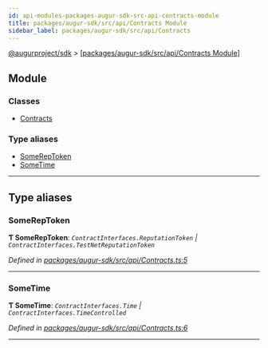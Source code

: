 ```yaml
---
id: api-modules-packages-augur-sdk-src-api-contracts-module
title: packages/augur-sdk/src/api/Contracts Module
sidebar_label: packages/augur-sdk/src/api/Contracts
---
```


[@augurproject/sdk](api-readme.md) > [[packages/augur-sdk/src/api/Contracts Module]](api-modules-packages-augur-sdk-src-api-contracts-module.md)

## Module

### Classes

* [Contracts](api-classes-packages-augur-sdk-src-api-contracts-contracts.md)

### Type aliases

* [SomeRepToken](api-modules-packages-augur-sdk-src-api-contracts-module.md#somereptoken)
* [SomeTime](api-modules-packages-augur-sdk-src-api-contracts-module.md#sometime)

---

## Type aliases

<a id="somereptoken"></a>

###  SomeRepToken

**Ƭ SomeRepToken**: *`ContractInterfaces.ReputationToken` \| `ContractInterfaces.TestNetReputationToken`*

*Defined in [packages/augur-sdk/src/api/Contracts.ts:5](https://github.com/AugurProject/augur/blob/b4365d6894/packages/augur-sdk/src/api/Contracts.ts#L5)*

___
<a id="sometime"></a>

###  SomeTime

**Ƭ SomeTime**: *`ContractInterfaces.Time` \| `ContractInterfaces.TimeControlled`*

*Defined in [packages/augur-sdk/src/api/Contracts.ts:6](https://github.com/AugurProject/augur/blob/b4365d6894/packages/augur-sdk/src/api/Contracts.ts#L6)*

___


